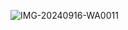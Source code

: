 ![IMG-20240916-WA0011](https://github.com/user-attachments/assets/8b763ed5-62f2-4908-acdf-bf7305df27fe)
